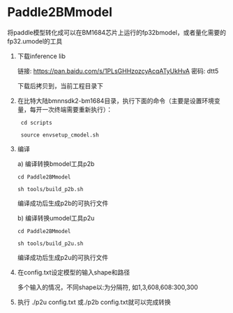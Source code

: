 # Paddle2BMmodel

将paddle模型转化成可以在BM1684芯片上运行的fp32bmodel，或者量化需要的fp32.umodel的工具

1. 下载inference lib

    链接: https://pan.baidu.com/s/1PLsGHHzozcyAcqATyUkHvA  密码: dtt5
    
    下载后拷贝到，当前工程目录下
  
2. 在比特大陆bmnnsdk2-bm1684目录，执行下面的命令（主要是设置环境变量，每开一次终端需要重新执行）：

        cd scripts

        source envsetup_cmodel.sh
  
3.  编译 

    a) 编译转换bmodel工具p2b
    
        cd Paddle2BMmodel
    
        sh tools/build_p2b.sh 

      编译成功后生成p2b的可执行文件

    b) 编译转换umodel工具p2u
    
        cd Paddle2BMmodel
    
        sh tools/build_p2u.sh 

      编译成功后生成p2u的可执行文件
  
4. 在config.txt设定模型的输入shape和路径

   多个输入的情况，不同shape以:为分隔符, 如1,3,608,608:300,300

5. 执行 ./p2u config.txt 或./p2b config.txt就可以完成转换

   
  
